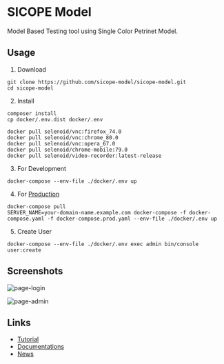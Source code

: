 SICOPE Model
=========
Model Based Testing tool using Single Color Petrinet Model.

Usage
--------------------

1. Download
```
git clone https://github.com/sicope-model/sicope-model.git
cd sicope-model
```

2. Install
```
composer install
cp docker/.env.dist docker/.env

docker pull selenoid/vnc:firefox_74.0
docker pull selenoid/vnc:chrome_80.0
docker pull selenoid/vnc:opera_67.0
docker pull selenoid/chrome-mobile:79.0
docker pull selenoid/video-recorder:latest-release
```

3. For Development
```
docker-compose --env-file ./docker/.env up
```

4. For [Production](https://github.com/dunglas/symfony-docker/blob/master/docs/production.md)
```
docker-compose pull
SERVER_NAME=your-domain-name.example.com docker-compose -f docker-compose.yaml -f docker-compose.prod.yaml --env-file ./docker/.env up
```

5. Create User
```
docker-compose --env-file ./docker/.env exec admin bin/console user:create
```

Screenshots
--------------------

![page-login](https://user-images.githubusercontent.com/8649070/42580602-9e3bd2b0-8533-11e8-9a37-4ebb02765559.jpg)

![page-admin](https://user-images.githubusercontent.com/8649070/42580601-9e100496-8533-11e8-93bf-9d74e721ccd5.png)


Links
--------------------

* [Tutorial](https://sicope-model.github.io/docs/tutorial)
* [Documentations](https://sicope-model.github.io/docs)
* [News](https://mbtbundle.org/blog)
